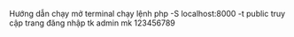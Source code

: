 Hướng dẫn chạy
mở terminal chạy lệnh php -S localhost:8000 -t public
truy cập trang đăng nhập
tk admin
mk 123456789
